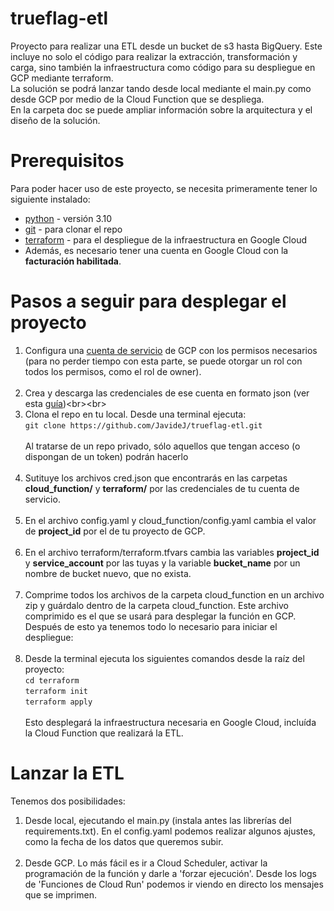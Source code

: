 # trueflag-etl
Proyecto para realizar una ETL desde un bucket de s3 hasta BigQuery. Este incluye no solo el código para realizar la extracción, transformación y carga, sino también la infraestructura como código para su despliegue en GCP mediante terraform.<br>
La solución se podrá lanzar tando desde local mediante el main.py como desde GCP por medio de la Cloud Function que se despliega.<br>
En la carpeta doc se puede ampliar información sobre la arquitectura y el diseño de la solución.

# Prerequisitos
Para poder hacer uso de este proyecto, se necesita primeramente tener lo siguiente instalado:<br>
- [python]('https://www.python.org/downloads/') - versión 3.10
- [git]('https://git-scm.com/downloads') - para clonar el repo
- [terraform]('https://developer.hashicorp.com/terraform/tutorials/aws-get-started/install-cli') - para el despliegue de la infraestructura en Google Cloud
- Además, es necesario tener una cuenta en Google Cloud con la **facturación habilitada**.

# Pasos a seguir para desplegar el proyecto
1. Configura una [cuenta de servicio]('https://console.cloud.google.com/iam-admin/serviceaccounts') de GCP con los permisos necesarios (para no perder tiempo con esta parte, se puede otorgar un rol con todos los permisos, como el rol de owner).<br><br>
2. Crea y descarga las credenciales de ese cuenta en formato json (ver esta [guía]('https://cloud.google.com/iam/docs/keys-create-delete?hl=es-419#iam-service-account-keys-create-console'))<br><br>
3. Clona el repo en tu local. Desde una terminal ejecuta:<br>
`git clone https://github.com/JavideJ/trueflag-etl.git`<br><br>
Al tratarse de un repo privado, sólo aquellos que tengan acceso (o dispongan de un token) podrán hacerlo<br><br>
4. Sutituye los archivos cred.json que encontrarás en las carpetas **cloud_function/** y **terraform/** por las credenciales de tu cuenta de servicio.<br><br>
5. En el archivo config.yaml y cloud_function/config.yaml cambia el valor de **project_id** por el de tu proyecto de GCP.<br><br>
6. En el archivo terraform/terraform.tfvars cambia las variables **project_id** y **service_account** por las tuyas y la variable **bucket_name** por un nombre de bucket nuevo, que no exista.<br><br>
7. Comprime todos los archivos de la carpeta cloud_function en un archivo zip y guárdalo dentro de la carpeta cloud_function. Este archivo comprimido es el que se usará para desplegar la función en GCP.
   Después de esto ya tenemos todo lo necesario para iniciar el despliegue:<br><br>
8. Desde la terminal ejecuta los siguientes comandos desde la raíz del proyecto:<br>
`cd terraform`<br>
`terraform init`<br>
`terraform apply`<br><br>
Esto desplegará la infraestructura necesaria en Google Cloud, incluída la Cloud Function que realizará la ETL.

# Lanzar la ETL
Tenemos dos posibilidades:
1. Desde local, ejecutando el main.py (instala antes las librerías del requirements.txt). En el config.yaml podemos realizar algunos ajustes, como la fecha de los datos que queremos subir.<br><br>
2. Desde GCP. Lo más fácil es ir a Cloud Scheduler, activar la programación de la función y darle a 'forzar ejecución'. Desde los logs de 'Funciones de Cloud Run' podemos ir viendo en directo los mensajes que se imprimen.
